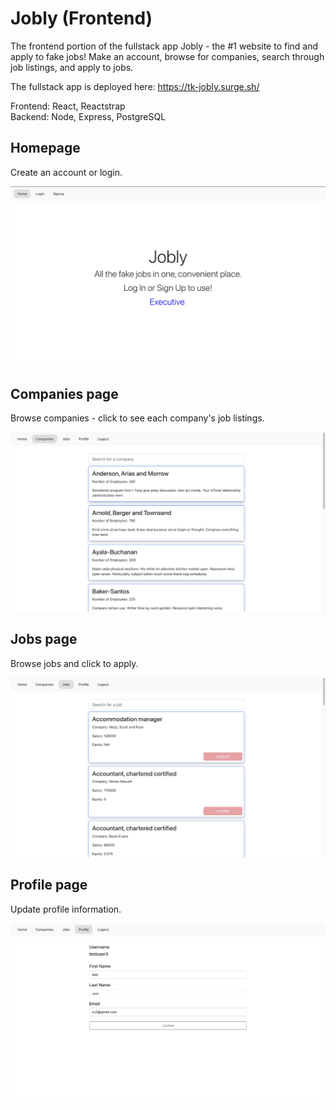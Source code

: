 # Jobly (Frontend)

The frontend portion of the fullstack app Jobly - the #1 website to find and apply to fake jobs! Make an account, browse for companies, search through job listings, and apply to jobs.

The fullstack app is deployed here: https://tk-jobly.surge.sh/

Frontend: React, Reactstrap<br />
Backend: Node, Express, PostgreSQL

## Homepage

Create an account or login.

<img src='./images/jobly-home.png' alt='homepage' width='800'>

## Companies page

Browse companies - click to see each company's job listings.

<img src='./images/jobly-companies.png' alt='companies' width='800'>

## Jobs page

Browse jobs and click to apply.

<img src='./images/jobly-jobs.png' alt='jobs' width='800'>

## Profile page

Update profile information.

<img src='./images/jobly-profile.png' alt='profile' width='800'>
